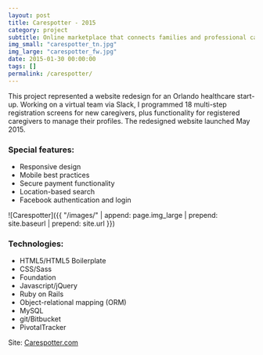 ```yaml
---
layout: post
title: Carespotter - 2015
category: project
subtitle: Online marketplace that connects families and professional caregivers
img_small: "carespotter_tn.jpg"
img_large: "carespotter_fw.jpg"
date: 2015-01-30 00:00:00
tags: []
permalink: /carespotter/
---
```

This project represented a website redesign for an Orlando healthcare start-up.  Working on a virtual team via Slack, I programmed 18 multi-step registration screens for new caregivers, plus functionality for registered caregivers to manage their profiles. The redesigned website launched May 2015.

### Special features:
* Responsive design
* Mobile best practices
* Secure payment functionality
* Location-based search
* Facebook authentication and login

![Carespotter]({{ "/images/" | append: page.img_large | prepend: site.baseurl | prepend: site.url  }})

### Technologies:
* HTML5/HTML5 Boilerplate
* CSS/Sass
* Foundation
* Javascript/jQuery
* Ruby on Rails
* Object-relational mapping (ORM)
* MySQL
* git/Bitbucket
* PivotalTracker

Site: [Carespotter.com](http://carespotter.com)
